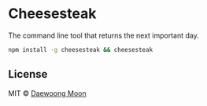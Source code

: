 # Cheesesteak

The command line tool that returns the next important day.

```sh
npm install -g cheesesteak && cheesesteak
```

## License

MIT &copy; [Daewoong Moon](https://github.com/wiziple)